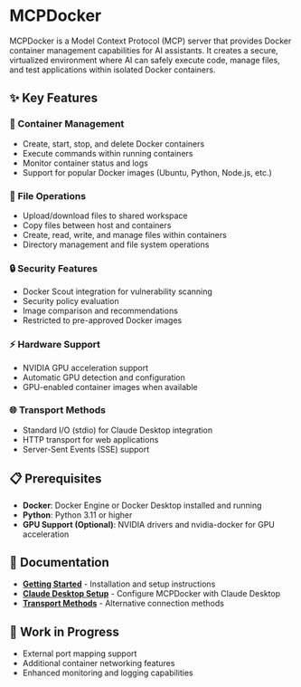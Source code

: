 # MCPDocker

MCPDocker is a Model Context Protocol (MCP) server that provides Docker container management capabilities for AI assistants. It creates a secure, virtualized environment where AI can safely execute code, manage files, and test applications within isolated Docker containers.

## ✨ Key Features

### 🚀 Container Management
- Create, start, stop, and delete Docker containers
- Execute commands within running containers
- Monitor container status and logs
- Support for popular Docker images (Ubuntu, Python, Node.js, etc.)

### 🔧 File Operations
- Upload/download files to shared workspace
- Copy files between host and containers
- Create, read, write, and manage files within containers
- Directory management and file system operations

### 🔒 Security Features
- Docker Scout integration for vulnerability scanning
- Security policy evaluation
- Image comparison and recommendations
- Restricted to pre-approved Docker images

### ⚡ Hardware Support
- NVIDIA GPU acceleration support
- Automatic GPU detection and configuration
- GPU-enabled container images when available

### 🌐 Transport Methods
- Standard I/O (stdio) for Claude Desktop integration
- HTTP transport for web applications
- Server-Sent Events (SSE) support

## 📋 Prerequisites

- **Docker**: Docker Engine or Docker Desktop installed and running
- **Python**: Python 3.11 or higher
- **GPU Support (Optional)**: NVIDIA drivers and nvidia-docker for GPU acceleration

## 📖 Documentation

- **[Getting Started](docs/start.md)** - Installation and setup instructions
- **[Claude Desktop Setup](docs/Claude.md)** - Configure MCPDocker with Claude Desktop
- **[Transport Methods](docs/transport.md)** - Alternative connection methods

## 🚧 Work in Progress

- External port mapping support
- Additional container networking features
- Enhanced monitoring and logging capabilities